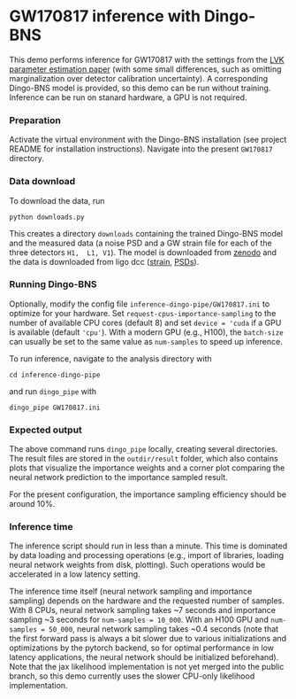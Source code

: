 # GW170817 inference with Dingo-BNS

This demo performs inference for GW170817 with the settings from the [LVK parameter 
estimation paper](https://link.aps.org/doi/10.1103/PhysRevX.9.011001) (with some small 
differences, such as omitting marginalization over detector calibration uncertainty).
A corresponding Dingo-BNS model is provided, so this demo can be run without training.
Inference can be run on stanard hardware, a GPU is not required.


### Preparation

Activate the virtual environment with the Dingo-BNS installation (see project README 
for installation instructions). Navigate into the present `GW170817` directory.  

### Data download

To download the data, run 
```shell
python downloads.py
```
This creates a directory `downloads` containing the trained Dingo-BNS model and 
the measured data (a noise PSD and a GW strain file for each of the three detectors `H1, 
L1, V1`). The model is downloaded from [zenodo](https://zenodo.org/records/13321251) 
and the data is downloaded from ligo dcc 
([strain](https://dcc.ligo.org/LIGO-P1700349/public), 
[PSDs](https://dcc.ligo.org/LIGO-P1900011/public)).


### Running Dingo-BNS

Optionally, modify the config file `inference-dingo-pipe/GW170817.ini` to optimize for 
your hardware. Set `request-cpus-importance-sampling` to the number of available 
CPU cores (default 8) and set `device = 'cuda` if a GPU is available (default `'cpu'`).
With a modern GPU (e.g., H100), the `batch-size` can usually be set to the same value 
as `num-samples` to speed up inference.

To run inference, navigate to the analysis directory with
```shell 
cd inference-dingo-pipe
```
and run `dingo_pipe` with
```shell
dingo_pipe GW170817.ini
```


### Expected output
The above command runs `dingo_pipe` locally, creating several directories. The result 
files are stored in the `outdir/result` folder, which also contains plots that visualize the 
importance weights and a corner plot comparing the neural network prediction to the 
importance sampled result.

For the present configuration, the importance sampling efficiency should be around 10%.


### Inference time
The inference script should run in less than a minute.
This time is dominated by data loading and processing operations 
(e.g., import of libraries, loading neural network weights from disk, plotting). 
Such operations would be accelerated in a low latency setting.

The inference time itself (neural network sampling and importance sampling) depends on 
the hardware and the requested number of samples. 
With 8 CPUs, neural network sampling takes ~7 seconds and importance sampling ~3 seconds 
for `num-samples = 10_000`. 
With an H100 GPU and `num-samples = 50_000`, neural network sampling takes ~0.4 seconds 
(note that the first forward pass is always a bit slower due to various 
initializations and optimizations by the pytorch backend, so for optimal performance 
in low latency applications, the neural network should be initialized beforehand).
Note that the jax likelihood implementation is not yet merged into the public branch, 
so this demo currently uses the slower CPU-only likelihood implementation.
